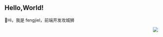 ## Hello,World!

👋Hi，我是 fengjiel，前端开发攻城狮


<img align="right" src="https://github-readme-stats.vercel.app/api?username=fyl080801&show_icons=true&theme=vue&locale=cn" />

